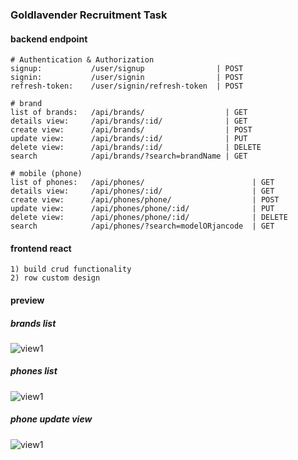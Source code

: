 ### Goldlavender Recruitment Task

#### backend endpoint
```shell
# Authentication & Authorization
signup:           /user/signup                | POST
signin:           /user/signin                | POST
refresh-token:    /user/signin/refresh-token  | POST

# brand
list of brands:   /api/brands/                  | GET
details view:     /api/brands/:id/              | GET
create view:      /api/brands/                  | POST
update view:      /api/brands/:id/              | PUT
delete view:      /api/brands/:id/              | DELETE
search            /api/brands/?search=brandName | GET

# mobile (phone)
list of phones:   /api/phones/                        | GET
details view:     /api/phones/:id/                    | GET
create view:      /api/phones/phone/                  | POST
update view:      /api/phones/phone/:id/              | PUT
delete view:      /api/phones/phone/:id/              | DELETE
search            /api/phones/?search=modelORjancode  | GET
```

#### frontend react
```
1) build crud functionality
2) row custom design
```

#### preview
##### brands list
![view1](https://i.ibb.co/JHYqpXc/Screenshot-from-2021-12-27-23-45-09.png)

##### phones list
![view1](https://i.ibb.co/0yGJpJZ/Screenshot-from-2021-12-27-23-45-44.png)

##### phone update view
![view1](https://i.ibb.co/Gcp7Ch8/Screenshot-from-2021-12-27-23-45-59.png)
